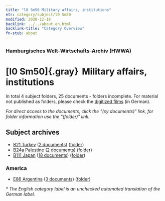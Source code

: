 ```yaml
---
title: "l0 Sm50 Military affairs, institutions"
etr: category/subject/l0 Sm50
modified: 2020-12-18
backlink: ../../about.en.html
backlink-title: "Category Overview"
fn-stub: about
---
```


### Hamburgisches Welt-Wirtschafts-Archiv (HWWA)
# [l0 Sm50]{.gray}&#8201; Military affairs, institutions&#160; 





In total 4 subject folders, 25 documents - folders incomplete.
For material not published as folders, please check the [digitized films](/film/h1_sh) (in German).

_For direct access to the documents, click the "(xy documents)" link, for folder information use the "(folder)" link._

## Subject archives


- [B21 Turkey](../../../geo/about.en.html#B21) (<a href="https://dfg-viewer.de/show/?tx_dlf[id]=https://pm20.zbw.eu/mets/sh/1411xx/141111/2100xx/210041/public.mets.en.xml" target="_blank">2 documents</a>) ([folder](http://purl.org/pressemappe20/folder/sh/141111,210041))
- [B24a Palestine](../../../geo/about.en.html#B24a) (<a href="https://dfg-viewer.de/show/?tx_dlf[id]=https://pm20.zbw.eu/mets/sh/1411xx/141115/2100xx/210041/public.mets.en.xml" target="_blank">2 documents</a>) ([folder](http://purl.org/pressemappe20/folder/sh/141115,210041))
- [B111 Japan](../../../geo/about.en.html#B111) (<a href="https://dfg-viewer.de/show/?tx_dlf[id]=https://pm20.zbw.eu/mets/sh/1412xx/141272/2100xx/210041/public.mets.en.xml" target="_blank">18 documents</a>) ([folder](http://purl.org/pressemappe20/folder/sh/141272,210041))

### America

- [E86 Argentina](../../../geo/about.en.html#E86) (<a href="https://dfg-viewer.de/show/?tx_dlf[id]=https://pm20.zbw.eu/mets/sh/1416xx/141692/2100xx/210041/public.mets.en.xml" target="_blank">3 documents</a>) ([folder](http://purl.org/pressemappe20/folder/sh/141692,210041))


_* The English category label is an unchecked automated translation of the German label._

